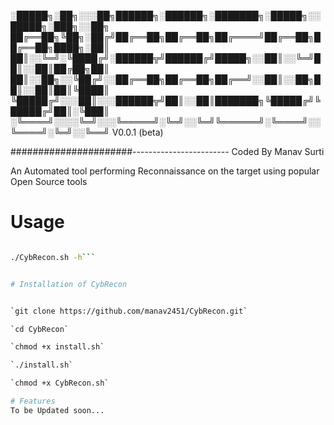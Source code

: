 

░█████╗░██╗░░░██╗██████╗░██████╗░███████╗░█████╗░░█████╗░███╗░░██╗
██╔══██╗╚██╗░██╔╝██╔══██╗██╔══██╗██╔════╝██╔══██╗██╔══██╗████╗░██║
██║░░╚═╝░╚████╔╝░██████╦╝██████╔╝█████╗░░██║░░╚═╝██║░░██║██╔██╗██║
██║░░██╗░░╚██╔╝░░██╔══██╗██╔══██╗██╔══╝░░██║░░██╗██║░░██║██║╚████║
╚█████╔╝░░░██║░░░██████╦╝██║░░██║███████╗╚█████╔╝╚█████╔╝██║░╚███║
░╚════╝░░░░╚═╝░░░╚═════╝░╚═╝░░╚═╝╚══════╝░╚════╝░░╚════╝░╚═╝░░╚══╝
                                                   V0.0.1 (beta)
                                                   
######################------------------------ Coded By Manav Surti
                                        
An Automated tool performing Reconnaissance on the target using popular Open Source tools 

# Usage


```./CybRecon.sh -d target.com -m modes

./CybRecon.sh -h```


# Installation of CybRecon


`git clone https://github.com/manav2451/CybRecon.git`

`cd CybRecon`

`chmod +x install.sh`

`./install.sh`

`chmod +x CybRecon.sh`

# Features
To be Updated soon...



